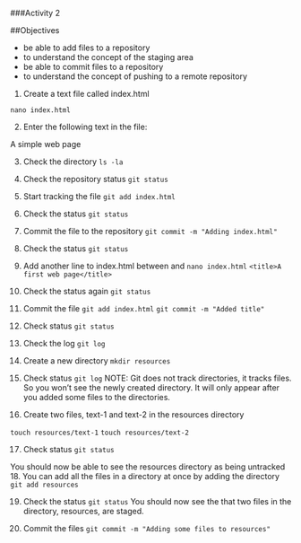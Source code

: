 ###Activity 2

##Objectives
*	be able to add files to a repository
*	to understand the concept of the staging area
*	be able to commit files to a repository
*	to understand the concept of pushing to a remote repository

1.	Create a text file called index.html

`nano index.html`

2.	Enter the following text in the file:

<!DOCTYPE html>
<head>
</head>
<body>A simple web page</body>
</html>

3.	Check the directory
`ls -la`

4.	Check the repository status
`git status`

5.	Start tracking the file
`git add index.html`

6.	Check the status
`git status`

7.	Commit the file to the repository
`git commit -m "Adding index.html"`

8.	Check the status
`git status`

9.	Add another line to index.html between <head> and </head>
`nano index.html`
`<title>A first web page</title>`

10.	Check the status again
`git status`

11.	Commit the file
`git add index.html`
`git commit -m "Added title"`

12.	Check status
`git status`

13.	Check the log
`git log`

14.	Create a new directory
`mkdir resources`

15.	Check status
`git log`
NOTE: Git does not track directories, it tracks files. So you won’t see the newly created directory. It will only appear after you added some files to the directories.

16.	Create two files, text-1 and text-2 in the resources directory

`touch resources/text-1`
`touch resources/text-2`

17.	Check status
`git status`

You should now be able to see the  resources directory as being untracked
18.	You can add all the files in a directory at once by adding the directory
`git add resources`

19.	Check the status
`git status`
You should now see the that two files in the directory, resources, are staged.

20.	Commit the files
`git commit -m "Adding some files to resources"`

